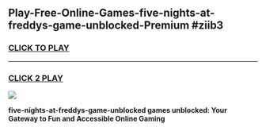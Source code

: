 
## Play-Free-Online-Games-five-nights-at-freddys-game-unblocked-Premium #ziib3
<h3>
<a href="https://premium.freeplayer.one?title=five-nights-at-freddys-game-unblocked&ref=8M">CLICK TO PLAY</a></h3>
<hr>

<h3>
<a href="https://premium.freeplayer.one?title=five-nights-at-freddys-game-unblocked&ref=8M">CLICK 2 PLAY</a>
  
</h3>

<a href="https://premium.freeplayer.one?title=five-nights-at-freddys-game-unblocked&ref=8M"><img src="https://clearcache.store/games.png"></a>


**five-nights-at-freddys-game-unblocked games unblocked: Your Gateway to Fun and Accessible Online Gaming**
